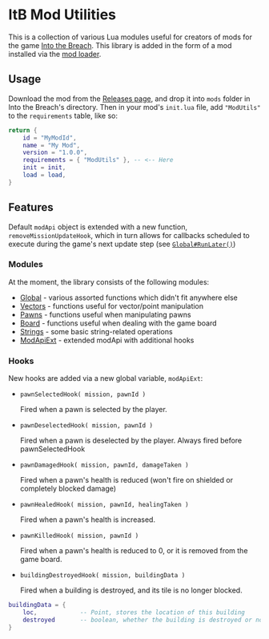 # ItB Mod Utilities

This is a collection of various Lua modules useful for creators of mods for the game [Into the Breach](https://www.subsetgames.com/itb.html). This library is added in the form of a mod installed via the [mod loader](http://www.subsetgames.com/forum/viewtopic.php?f=26&t=32833).


## Usage

Download the mod from the [Releases page](https://github.com/kartoFlane/ITB-ModUtils/releases/latest), and drop it into `mods` folder in Into the Breach's directory. Then in your mod's `init.lua` file, add `"ModUtils"` to the `requirements` table, like so:

```lua
return {
	id = "MyModId",
	name = "My Mod",
	version = "1.0.0",
	requirements = { "ModUtils" }, -- <-- Here
	init = init,
	load = load,
}
```


## Features

Default `modApi` object is extended with a new function, `removeMissionUpdateHook`, which in turn allows for callbacks scheduled to execute during the game's next update step (see [`Global#RunLater()`](https://github.com/kartoFlane/ITB-ModUtils/blob/master/scripts/global.lua))

### Modules

At the moment, the library consists of the following modules:

- [Global](https://github.com/kartoFlane/ITB-ModUtils/blob/master/scripts/global.lua) - various assorted functions which didn't fit anywhere else
- [Vectors](https://github.com/kartoFlane/ITB-ModUtils/blob/master/scripts/vectors.lua) - functions useful for vector/point manipulation
- [Pawns](https://github.com/kartoFlane/ITB-ModUtils/blob/master/scripts/pawns.lua) - functions useful when manipulating pawns
- [Board](https://github.com/kartoFlane/ITB-ModUtils/blob/master/scripts/board.lua) - functions useful when dealing with the game board
- [Strings](https://github.com/kartoFlane/ITB-ModUtils/blob/master/scripts/strings.lua) - some basic string-related operations
- [ModApiExt](https://github.com/kartoFlane/ITB-ModUtils/blob/master/scripts/modApiExt.lua) - extended modApi with additional hooks

### Hooks

New hooks are added via a new global variable, `modApiExt`:

* `pawnSelectedHook( mission, pawnId )`

	Fired when a pawn is selected by the player.

* `pawnDeselectedHook( mission, pawnId )`

	Fired when a pawn is deselected by the player.
	Always fired before pawnSelectedHook

* `pawnDamagedHook( mission, pawnId, damageTaken )`

	Fired when a pawn's health is reduced (won't fire on shielded
	or completely blocked damage)

* `pawnHealedHook( mission, pawnId, healingTaken )`

	Fired when a pawn's health is increased.

* `pawnKilledHook( mission, pawnId )`

	Fired when a pawn's health is reduced to 0, or it is removed
	from the game board.

* `buildingDestroyedHook( mission, buildingData )`

	Fired when a building is destroyed, and its tile is no longer blocked.

```lua
buildingData = {
	loc,			-- Point, stores the location of this building
	destroyed		-- boolean, whether the building is destroyed or not
}
```
